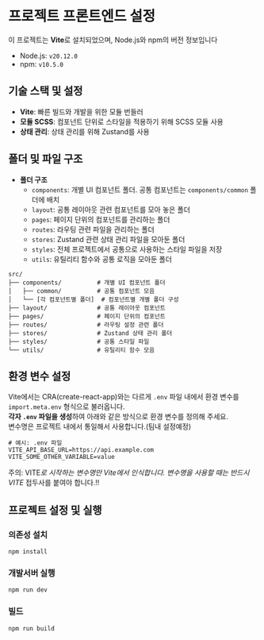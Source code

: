 # 프로젝트 프론트엔드 설정

이 프로젝트는 **Vite**로 설치되었으며, Node.js와 npm의 버전 정보입니다

- Node.js: `v20.12.0`
- npm: `v10.5.0`

## 기술 스택 및 설정

- **Vite**: 빠른 빌드와 개발을 위한 모듈 번들러
- **모듈 SCSS**: 컴포넌트 단위로 스타일을 적용하기 위해 SCSS 모듈 사용
- **상태 관리**: 상태 관리를 위해 Zustand를 사용

## 폴더 및 파일 구조

- **폴더 구조**
  - `components`: 개별 UI 컴포넌트 폴더. 공통 컴포넌트는 `components/common` 폴더에 배치
  - `layout`: 공통 레이아웃 관련 컴포넌트를 모아 놓은 폴더
  - `pages`: 페이지 단위의 컴포넌트를 관리하는 폴더
  - `routes`: 라우팅 관련 파일을 관리하는 폴더
  - `stores`: Zustand 관련 상태 관리 파일을 모아둔 폴더
  - `styles`: 전체 프로젝트에서 공통으로 사용하는 스타일 파일을 저장
  - `utils`: 유틸리티 함수와 공통 로직을 모아둔 폴더

```
src/
├── components/          # 개별 UI 컴포넌트 폴더
│   ├── common/          # 공통 컴포넌트 모음
│   └── [각 컴포넌트별 폴더]  # 컴포넌트별 개별 폴더 구성
├── layout/              # 공통 레이아웃 컴포넌트
├── pages/               # 페이지 단위의 컴포넌트
├── routes/              # 라우팅 설정 관련 폴더
├── stores/              # Zustand 상태 관리 폴더
├── styles/              # 공통 스타일 파일
└── utils/               # 유틸리티 함수 모음

```

## 환경 변수 설정

Vite에서는 CRA(create-react-app)와는 다르게 `.env` 파일 내에서 환경 변수를 `import.meta.env` 형식으로 불러옵니다. <br/> **각자 `.env` 파일을 생성**하여 아래와 같은 방식으로 환경 변수를 정의해 주세요. <br/>변수명은 프로젝트 내에서 통일해서 사용합니다.(팀내 설정예정)

```plaintext
# 예시: .env 파일
VITE_API_BASE_URL=https://api.example.com
VITE_SOME_OTHER_VARIABLE=value
```

주의: VITE*로 시작하는 변수명만 Vite에서 인식합니다. 변수명을 사용할 때는 반드시 VITE* 접두사를 붙여야 합니다.!!

## 프로젝트 설정 및 실행

### 의존성 설치

```
npm install
```

### 개발서버 실행

```
npm run dev
```

### 빌드

```
npm run build
```
